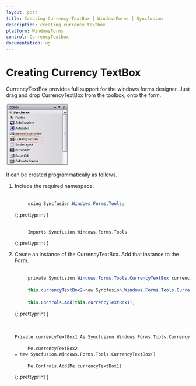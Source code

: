 ```yaml
---
layout: post
title: Creating-Currency-TextBox | WindowsForms | Syncfusion
description: creating currency textbox
platform: WindowsForms
control: CurrencyTextbox
documentation: ug
---
```


# Creating Currency TextBox


CurrencyTextBox provides full support for the windows forms designer. Just drag and drop CurrencyTextBox from the toolbox, onto the form.

![](Overview_images/Overview_img489.png) 



It can be created programmatically as follows.

1. Include the required namespace.

   ~~~ cs

        using Syncfusion.Windows.Forms.Tools;

   ~~~
   {:.prettyprint }

   ~~~ vbnet

        Imports Syncfusion.Windows.Forms.Tools

   ~~~
   {:.prettyprint }

2. Create an instance of the CurrencyTextBox. Add that instance to the Form.

   ~~~ cs

        private Syncfusion.Windows.Forms.Tools.CurrencyTextBox currencyTextBox1;

		this.currencyTextBox2=new Syncfusion.Windows.Forms.Tools.CurrencyTextBox();

		this.Controls.Add(this.currencyTextBox1);

   ~~~
   {:.prettyprint }

   ~~~ vbnet

        Private currencyTextBox1 As Syncfusion.Windows.Forms.Tools.CurrencyTextBox

		Me.currencyTextBox2 = New Syncfusion.Windows.Forms.Tools.CurrencyTextBox()

		Me.Controls.Add(Me.currencyTextBox1)

   ~~~
   {:.prettyprint }